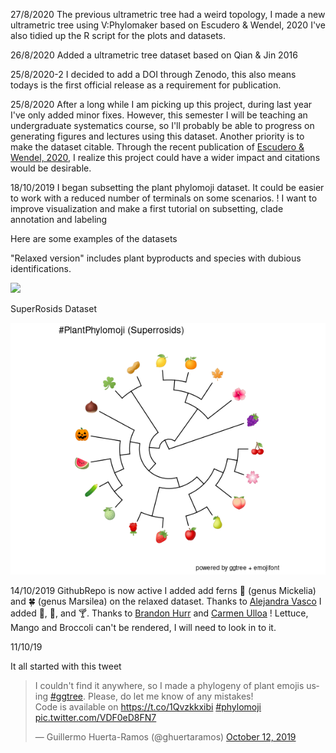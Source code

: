 27/8/2020
The previous ultrametric tree had a weird topology, I made a new ultrametric tree using V:Phylomaker based on Escudero & Wendel, 2020 
I've also tidied up the R script for the plots and datasets.

26/8/2020
Added a ultrametric tree dataset based on Qian & Jin 2016

25/8/2020-2
I decided to add a DOI through Zenodo, this also means todays is the first official release as a requirement for publication.

25/8/2020
After a long while I am picking up this project, during last year I've only added minor fixes. However,  this semester I will be teaching an undergraduate systematics course, so I'll probably be able to progress on generating figures and lectures using this dataset.
Another priority is to make the dataset citable. Through the recent publication of [Escudero & Wendel, 2020](https://nph.onlinelibrary.wiley.com/doi/abs/10.1111/nph.16802), I realize this project could have a wider impact and citations would be desirable.

18/10/2019
I began subsetting the plant phylomoji dataset. It could be easier to work with a reduced number of terminals on some scenarios.
! I want to improve visualization and make a first tutorial on subsetting, clade annotation and labeling

Here are some examples of the datasets


"Relaxed version" includes plant byproducts and species with dubious identifications.

![](./images/RelaxedPhylomoji.png) 

SuperRosids Dataset

![](./images/superrosids.png) 

14/10/2019
GithubRepo is now active
I added add ferns 🌿 (genus Mickelia) and 🍀 (genus Marsilea) on the relaxed dataset. Thanks to  [Alejandra Vasco](https://twitter.com/avascog) 
I added 🎃, 🍫, and 🍸. Thanks to [Brandon Hurr](https://twitter.com/bhive01)  and [Carmen Ulloa](https://twitter.com/meriania) 
! Lettuce, Mango and Broccoli can't be rendered, I will need to look in to it.

11/10/19

It all started with this tweet

<blockquote class="twitter-tweet" data-theme="dark"><p lang="en" dir="ltr">I couldn&#39;t find it anywhere, so I made a phylogeny of plant emojis using <a href="https://twitter.com/hashtag/ggtree?src=hash&amp;ref_src=twsrc%5Etfw">#ggtree</a>. Please, do let me know of any mistakes!<br>Code is available on <a href="https://t.co/1Qvzkkxibi">https://t.co/1Qvzkkxibi</a> <a href="https://twitter.com/hashtag/phylomoji?src=hash&amp;ref_src=twsrc%5Etfw">#phylomoji</a> <a href="https://t.co/VDF0eD8FN7">pic.twitter.com/VDF0eD8FN7</a></p>&mdash; Guillermo Huerta-Ramos (@ghuertaramos) <a href="https://twitter.com/ghuertaramos/status/1182813259633696768?ref_src=twsrc%5Etfw">October 12, 2019</a></blockquote> <script async src="https://platform.twitter.com/widgets.js" charset="utf-8"></script> 